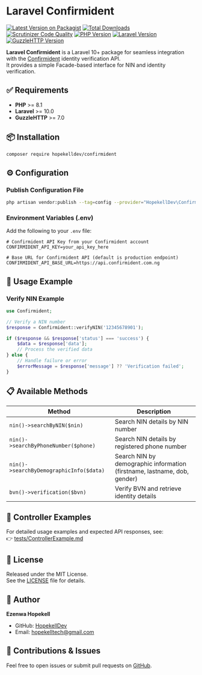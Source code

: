 # Laravel Confirmident

[![Latest Version on Packagist](https://img.shields.io/packagist/v/hopekelldev/confirmident.svg?style=flat-square)](https://packagist.org/packages/hopekelldev/confirmident)
[![Total Downloads](https://img.shields.io/packagist/dt/hopekelldev/confirmident.svg?style=flat-square)](https://packagist.org/packages/hopekelldev/confirmident)
[![Scrutinizer Code Quality](https://img.shields.io/scrutinizer/quality/g/HopekellDev/laravel-confirmident/main.svg?style=flat-square)](https://scrutinizer-ci.com/g/HopekellDev/Laravel-Confirmident/?branch=main)
[![PHP Version](https://img.shields.io/badge/PHP-%3E%3D8.1-777BB4.svg?style=flat-square)](https://www.php.net/)
[![Laravel Version](https://img.shields.io/badge/Laravel-%3E%3D10.0-FF2D20.svg?style=flat-square)](https://laravel.com/)
[![GuzzleHTTP Version](https://img.shields.io/badge/GuzzleHTTP-%3E%3D7.0-3F7E95.svg?style=flat-square)](https://github.com/guzzle/guzzle)

**Laravel Confirmident** is a Laravel 10+ package for seamless integration with the [Confirmident](https://confirmident.com.ng) identity verification API.  
It provides a simple Facade-based interface for NIN and identity verification.

## ✅ Requirements

- **PHP** >= 8.1
- **Laravel** >= 10.0
- **GuzzleHTTP** >= 7.0

## 📦 Installation

```bash
composer require hopekelldev/confirmident
```

## ⚙️ Configuration

### Publish Configuration File

```bash
php artisan vendor:publish --tag=config --provider="HopekellDev\Confirmident\ConfirmidentServiceProvider"
```

### Environment Variables (.env)

Add the following to your `.env` file:

```dotenv
# Confirmident API Key from your Confirmident account
CONFIRMIDENT_API_KEY=your_api_key_here

# Base URL for Confirmident API (default is production endpoint)
CONFIRMIDENT_API_BASE_URL=https://api.confirmident.com.ng
```

## 🚀 Usage Example

### Verify NIN Example

```php
use Confirmident;

// Verify a NIN number
$response = Confirmident::verifyNIN('12345678901');

if ($response && $response['status'] === 'success') {
    $data = $response['data'];
    // Process the verified data
} else {
    // Handle failure or error
    $errorMessage = $response['message'] ?? 'Verification failed';
}
```

## 📋 Available Methods

| Method                               | Description                                           |
|--------------------------------------|-------------------------------------------------------|
| `nin()->searchByNIN($nin)`           | Search NIN details by NIN number                     |
| `nin()->searchByPhoneNumber($phone)` | Search NIN details by registered phone number        |
| `nin()->searchByDemographicInfo($data)` | Search NIN by demographic information (firstname, lastname, dob, gender) |
| `bvn()->verification($bvn)`          | Verify BVN and retrieve identity details             |

## 📖 Controller Examples

For detailed usage examples and expected API responses, see:  
👉 [tests/ControllerExample.md](tests/ControllerExample.md)


## 📃 License

Released under the MIT License.  
See the [LICENSE](LICENSE) file for details.

## 👤 Author

**Ezenwa Hopekell**  
- GitHub: [HopekellDev](https://github.com/HopekellDev)  
- Email: hopekelltech@gmail.com

## 🤝 Contributions & Issues

Feel free to open issues or submit pull requests on [GitHub](https://github.com/HopekellDev/confirmident).